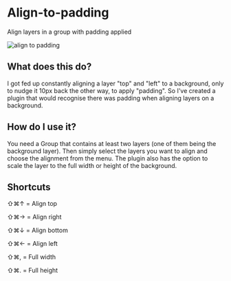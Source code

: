 # Align-to-padding

Align layers in a group with padding applied

![align to padding](https://github.com/franklymrshankly/Align-to-padding/blob/master/aligntopadding.gif)

## What does this do?

I got fed up constantly aligning a layer "top" and "left" to a background, only to nudge it 10px back the other way, to apply "padding". So I've created a plugin that would recognise there was padding when aligning layers on a background.

## How do I use it?

You need a Group that contains at least two layers (one of them being the background layer). Then simply select the layers you want to align and choose the alignment from the menu. The plugin also has the option to scale the layer to the full width or height of the background.

## Shortcuts

⇧⌘↑ = Align top

⇧⌘→ = Align right

⇧⌘↓ = Align bottom

⇧⌘← = Align left

⇧⌘, = Full width

⇧⌘. = Full height
